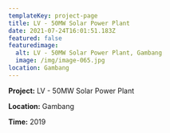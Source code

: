 ```yaml
---
templateKey: project-page
title: LV - 50MW Solar Power Plant
date: 2021-07-24T16:01:51.183Z
featured: false
featuredimage:
  alt: LV - 50MW Solar Power Plant, Gambang
  image: /img/image-065.jpg
location: Gambang
---
```

**Project:** LV - 50MW Solar Power Plant

**Location:** Gambang

**Time:** 2019